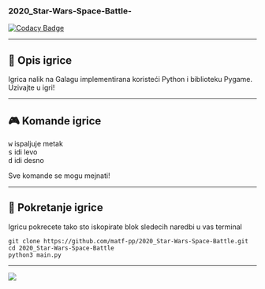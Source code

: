 ### 2020_Star-Wars-Space-Battle-

[![Codacy Badge](https://api.codacy.com/project/badge/Grade/7dfc38663a2546049731cd28bb9f8019)](https://app.codacy.com/gh/matf-pp/2020_Star-Wars-Space-Battle?utm_source=github.com&utm_medium=referral&utm_content=matf-pp/2020_Star-Wars-Space-Battle&utm_campaign=Badge_Grade_Dashboard)

___

## :memo: Opis igrice

Igrica nalik na Galagu implementirana koristeći Python i biblioteku Pygame.
Uzivajte u igri!
___

## :video_game: Komande igrice

<kbd>w</kbd> ispaljuje metak <br>
<kbd>s</kbd> idi levo <br>
<kbd>d</kbd> idi desno <br>

Sve komande se mogu mejnati!
___

## :wrench: Pokretanje igrice

Igricu pokrecete tako sto iskopirate blok sledecih naredbi u vas terminal 
```shell
git clone https://github.com/matf-pp/2020_Star-Wars-Space-Battle.git
cd 2020_Star-Wars-Space-Battle
python3 main.py
```
___

![](https://github.com/matf-pp/2020_Star-Wars-Space-Battle/blob/master/Screenshots/version-01-03.png)
